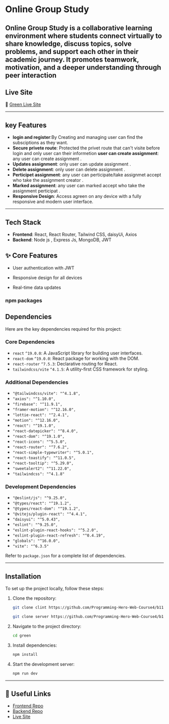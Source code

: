 # Online Group Study

## Online Group Study is a collaborative learning environment where students connect virtually to share knowledge, discuss topics, solve problems, and support each other in their academic journey. It promotes teamwork, motivation, and a deeper understanding through peer interaction

## Live Site

🔗 [Green Live Site](https://group-study-cfcff.web.app/)

---

## key Features

- **login and register**:By Creating and managing user can find the subsciptions as they want.
- **Secure privete route**: Protected the privet route that can't visite before login and only user can their informetion
  **user can create assignment**: any user can create assignment .
- **Updates assignment**: only user can update assignment .
- **Delete assignment**: only user can delete assignment .
- **Perticipet assignment**: any user can perticipate/take assignmet accept who take the assignment creator .
- **Marked assignment**: any user can marked accept who take the assignment perticipat .
- **Responsive Design**: Access agreen on any device with a fully responsive and modern user interface.

---

## Tech Stack

- **Frontend**: React, React Router, Tailwind CSS, daisyUi, Axios
- **Backend**: Node js , Express Js, MongoDB, JWT

## ✨ Core Features
- User authentication with JWT

- Responsive design for all devices

- Real-time data updates



### npm packages

## Dependencies

Here are the key dependencies required for this project:

### **Core Dependencies**

- `react` `^19.0.0`: A JavaScript library for building user interfaces.
- `react-dom` `^19.0.0`: React package for working with the DOM.
- `react-router` `^7.5.3`: Declarative routing for React.
- `tailwindcss/vite` `^4.1.5`: A utility-first CSS framework for styling.

### **Additional Dependencies**

- `"@tailwindcss/vite": "^4.1.8",`
- `"axios": "^1.10.0",`
- `"firebase": "^11.9.1",`
- `"framer-motion": "^12.16.0",`
- `"lottie-react": "^2.4.1",`
- `"motion": "^12.16.0",`
- `"react": "^19.1.0",`
- `"react-datepicker": "^8.4.0",`
- `"react-dom": "^19.1.0",`
- `"react-icons": "^5.5.0",`
- `"react-router": "^7.6.2",`
- `"react-simple-typewriter": "^5.0.1",`
- `"react-toastify": "^11.0.5",`
- `"react-tooltip": "^5.29.0",`
- `"sweetalert2": "^11.22.0",`
- `"tailwindcss": "^4.1.8"`

### **Development Dependencies**

- `"@eslint/js": "^9.25.0",`
- `"@types/react": "^19.1.2",`
- `"@types/react-dom": "^19.1.2",`
- `"@vitejs/plugin-react": "^4.4.1",`
- `"daisyui": "^5.0.43",`
- `"eslint": "^9.25.0",`
- `"eslint-plugin-react-hooks": "^5.2.0",`
- `"eslint-plugin-react-refresh": "^0.4.19",`
- `"globals": "^16.0.0",`
- `"vite": "^6.3.5"`

Refer to `package.json` for a complete list of dependencies.

---

## Installation

To set up the project locally, follow these steps:

1. Clone the repository:

   ```bash
   git clone clint https://github.com/Programming-Hero-Web-Course4/b11a11-client-side-MISFOfficial
   ```

   ```bash
   git clone server https://github.com/Programming-Hero-Web-Course4/b11a11-server-side-MISFOfficial
   ```

2. Navigate to the project directory:

   ```bash
   cd green
   ```

3. Install dependencies:

   ```bash
   npm install
   ```

4. Start the development server:
   ```bash
   npm run dev
   ```

---

## 🔗 Useful Links
- [Frontend Repo](https://group-study-cfcff.web.app/**https://github.com/MISFOfficial/online-group-study-assignment-client-site)
- [Backend Repo](https://github.com/MISFOfficial/online-group-study-assignment-client-server)
- [Live Site](https://group-study-cfcff.web.app/)

